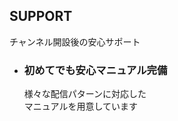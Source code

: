## SUPPORT
チャンネル開設後の安心サポート

<ul>
<li>
<h3>初めてでも安心<strong>マニュアル完備</strong></h3>
<span>様々な配信パターンに対応した<br />マニュアルを用意しています</span>  
</li>
